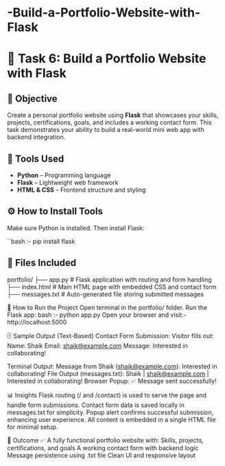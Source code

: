 # -Build-a-Portfolio-Website-with-Flask
 # 💼 Task 6: Build a Portfolio Website with Flask

## 📌 Objective

Create a personal portfolio website using **Flask** that showcases your skills, projects, certifications, goals, and includes a working contact form. This task demonstrates your ability to build a real-world mini web app with backend integration.

## 🧰 Tools Used

- **Python** – Programming language
- **Flask** – Lightweight web framework
- **HTML & CSS** – Frontend structure and styling

## ⚙️ How to Install Tools

Make sure Python is installed. Then install Flask:

``bash :- pip install flask

## 📁 Files Included

portfolio/ 
├── app.py # Flask application with routing and form handling 
├── index.html # Main HTML page with embedded CSS and contact form 
├── messages.txt # Auto-generated file storing submitted messages

🚀 How to Run the Project
Open terminal in the portfolio/ folder.
Run the Flask app:
bash :- python app.py
Open your browser and visit:-http://localhost:5000

🗄️ Sample Output (Text-Based)
Contact Form Submission:
Visitor fills out:
Name: Shaik
Email: shaik@example.com
Message: Interested in collaborating!

Terminal Output:
Message from Shaik (shaik@example.com): Interested in collaborating!
File Output (messages.txt):
Shaik | shaik@example.com | Interested in collaborating!
Browser Popup:
✅ Message sent successfully!

📊 Insights
Flask routing (/ and /contact) is used to serve the page and handle form submissions.
Contact form data is saved locally in messages.txt for simplicity.
Popup alert confirms successful submission, enhancing user experience.
All content is embedded in a single HTML file for minimal setup.

🏁 Outcome
✅ A fully functional portfolio website with:
Skills, projects, certifications, and goals
A working contact form with backend logic
Message persistence using .txt file
Clean UI and responsive layout

